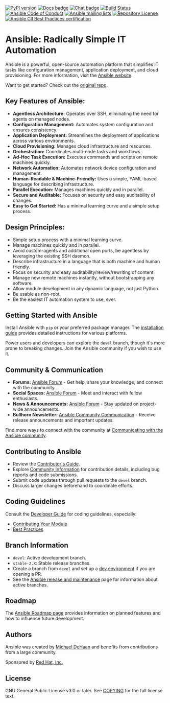 [![PyPI version](https://img.shields.io/pypi/v/ansible-core.svg)](https://pypi.org/project/ansible-core)
[![Docs badge](https://img.shields.io/badge/docs-latest-brightgreen.svg)](https://docs.ansible.com/ansible/latest/)
[![Chat badge](https://img.shields.io/badge/chat-IRC-brightgreen.svg)](https://docs.ansible.com/ansible/devel/community/communication.html)
[![Build Status](https://dev.azure.com/ansible/ansible/_apis/build/status/CI?branchName=devel)](https://dev.azure.com/ansible/ansible/_build/latest?definitionId=20&branchName=devel)
[![Ansible Code of Conduct](https://img.shields.io/badge/code%20of%20conduct-Ansible-silver.svg)](https://docs.ansible.com/ansible/devel/community/code_of_conduct.html)
[![Ansible mailing lists](https://img.shields.io/badge/mailing%20lists-Ansible-orange.svg)](https://docs.ansible.com/ansible/devel/community/communication.html#mailing-list-information)
[![Repository License](https://img.shields.io/badge/license-GPL%20v3.0-brightgreen.svg)](COPYING)
[![Ansible CII Best Practices certification](https://bestpractices.coreinfrastructure.org/projects/2372/badge)](https://bestpractices.coreinfrastructure.org/projects/2372)

# Ansible: Radically Simple IT Automation

Ansible is a powerful, open-source automation platform that simplifies IT tasks like configuration management, application deployment, and cloud provisioning.  For more information, visit the [Ansible website](https://ansible.com/).

Want to get started? Check out the [original repo](https://github.com/ansible/ansible).

## Key Features of Ansible:

*   **Agentless Architecture:** Operates over SSH, eliminating the need for agents on managed nodes.
*   **Configuration Management:** Automates system configuration and ensures consistency.
*   **Application Deployment:** Streamlines the deployment of applications across various environments.
*   **Cloud Provisioning:**  Manages cloud infrastructure and resources.
*   **Orchestration:** Coordinates multi-node tasks and workflows.
*   **Ad-Hoc Task Execution:** Executes commands and scripts on remote machines quickly.
*   **Network Automation:** Automates network device configuration and management.
*   **Human-Readable & Machine-Friendly:** Uses a simple, YAML-based language for describing infrastructure.
*   **Parallel Execution:** Manages machines quickly and in parallel.
*   **Secure and Auditable:**  Focuses on security and easy auditability of changes.
*   **Easy to Get Started:**  Has a minimal learning curve and a simple setup process.

## Design Principles:

*   Simple setup process with a minimal learning curve.
*   Manage machines quickly and in parallel.
*   Avoid custom-agents and additional open ports, be agentless by
    leveraging the existing SSH daemon.
*   Describe infrastructure in a language that is both machine and human
    friendly.
*   Focus on security and easy auditability/review/rewriting of content.
*   Manage new remote machines instantly, without bootstrapping any
    software.
*   Allow module development in any dynamic language, not just Python.
*   Be usable as non-root.
*   Be the easiest IT automation system to use, ever.

## Getting Started with Ansible

Install Ansible with `pip` or your preferred package manager. The [installation guide](https://docs.ansible.com/ansible/latest/installation_guide/intro_installation.html) provides detailed instructions for various platforms.

Power users and developers can explore the `devel` branch, though it's more prone to breaking changes. Join the Ansible community if you wish to use it.

## Community & Communication

*   **Forums:** [Ansible Forum](https://forum.ansible.com/c/help/6) - Get help, share your knowledge, and connect with the community.
*   **Social Spaces:**  [Ansible Forum](https://forum.ansible.com/c/chat/4) - Meet and interact with fellow enthusiasts.
*   **News & Announcements:**  [Ansible Forum](https://forum.ansible.com/c/news/5) - Stay updated on project-wide announcements.
*   **Bullhorn Newsletter:** [Ansible Community Communication](https://docs.ansible.com/ansible/devel/community/communication.html#the-bullhorn) - Receive release announcements and important updates.

Find more ways to connect with the community at [Communicating with the Ansible community](https://docs.ansible.com/ansible/devel/community/communication.html).

## Contributing to Ansible

*   Review the [Contributor's Guide](./.github/CONTRIBUTING.md).
*   Explore [Community Information](https://docs.ansible.com/ansible/devel/community) for contribution details, including bug reports and code submissions.
*   Submit code updates through pull requests to the `devel` branch.
*   Discuss larger changes beforehand to coordinate efforts.

## Coding Guidelines

Consult the [Developer Guide](https://docs.ansible.com/ansible/devel/dev_guide/) for coding guidelines, especially:

*   [Contributing Your Module](https://docs.ansible.com/ansible/devel/dev_guide/developing_modules_checklist.html)
*   [Best Practices](https://docs.ansible.com/ansible/devel/dev_guide/developing_modules_best_practices.html)

## Branch Information

*   `devel`: Active development branch.
*   `stable-2.X`: Stable release branches.
*   Create a branch from `devel` and set up a [dev environment](https://docs.ansible.com/ansible/devel/dev_guide/developing_modules_general.html#common-environment-setup) if you are opening a PR.
*   See the [Ansible release and maintenance](https://docs.ansible.com/ansible/devel/reference_appendices/release_and_maintenance.html) page for information about active branches.

## Roadmap

The [Ansible Roadmap page](https://docs.ansible.com/ansible/devel/roadmap/) provides information on planned features and how to influence future development.

## Authors

Ansible was created by [Michael DeHaan](https://github.com/mpdehaan) and benefits from contributions from a large community.

Sponsored by [Red Hat, Inc.](https://www.redhat.com)

## License

GNU General Public License v3.0 or later.
See [COPYING](COPYING) for the full license text.